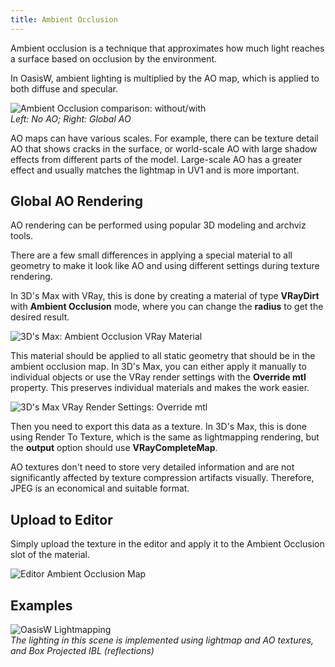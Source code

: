 ```yaml
---
title: Ambient Occlusion
---
```


Ambient occlusion is a technique that approximates how much light reaches a surface based on occlusion by the environment.

In OasisW, ambient lighting is multiplied by the AO map, which is applied to both diffuse and specular.

![Ambient Occlusion comparison: without/with](/img/user-manual/graphics/lighting/lightmapping/model-ao-comparison.jpg)  
*Left: No AO; Right: Global AO*

AO maps can have various scales. For example, there can be texture detail AO that shows cracks in the surface, or world-scale AO with large shadow effects from different parts of the model. Large-scale AO has a greater effect and usually matches the lightmap in UV1 and is more important.

## Global AO Rendering

AO rendering can be performed using popular 3D modeling and archviz tools. 
<!-- This is essentially the same as lightmap rendering described in the [Lightmapping section][0]. -->

There are a few small differences in applying a special material to all geometry to make it look like AO and using different settings during texture rendering.

In 3D's Max with VRay, this is done by creating a material of type **VRayDirt** with **Ambient Occlusion** mode, where you can change the **radius** to get the desired result.

![3D's Max: Ambient Occlusion VRay Material](/img/user-manual/graphics/lighting/lightmapping/3ds-max-ao-rendering.png)

This material should be applied to all static geometry that should be in the ambient occlusion map. In 3D's Max, you can either apply it manually to individual objects or use the VRay render settings with the **Override mtl** property. This preserves individual materials and makes the work easier.

![3D's Max VRay Render Settings: Override mtl](/img/user-manual/graphics/lighting/lightmapping/3ds-max-vray-override-mtl.png)

Then you need to export this data as a texture. In 3D's Max, this is done using Render To Texture, which is the same as lightmapping rendering, but the **output** option should use **VRayCompleteMap**.

AO textures don't need to store very detailed information and are not significantly affected by texture compression artifacts visually. Therefore, JPEG is an economical and suitable format.

## Upload to Editor

Simply upload the texture in the editor and apply it to the Ambient Occlusion slot of the material.

![Editor Ambient Occlusion Map](/img/user-manual/graphics/lighting/lightmapping/editor-ao-map.png)

## Examples

<!-- You can [explore example][6] that uses global Ambient Occlusion described above and its [project][7]. -->

![OasisW Lightmapping](/img/user-manual/graphics/lighting/lightmapping/oasis-lightmapping-scene.jpg)  
*The lighting in this scene is implemented using lightmap and AO textures, and Box Projected IBL (reflections)*

[0]: /user-manual/graphics/lighting/lightmapping/
[3]: /user-manual/graphics/lighting/lightmapping#render-to-texture
<!-- [6]: https://playcanv.as/p/zdkARz26/ -->
<!-- [7]: https://playcanvas.com/project/446587/overview/archviz-example -->
